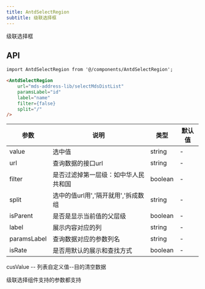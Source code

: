 ```yaml
---
title: AntdSelectRegion
subtitle: 级联选择框
---
```


级联选择框

## API

```html
import AntdSelectRegion from '@/components/AntdSelectRegion';

<AntdSelectRegion
    url="mds-address-lib/selectMdsDistList"
    paramsLabel="id"
    label="name"
    filter={false}
    split="/"
/>

```
| 参数      | 说明                                      | 类型         | 默认值 |
|----------|------------------------------------------|-------------|-------|
| value | 选中值 | string | - |
| url | 查询数据的接口url | string | - |
| filter | 是否过滤掉第一层级：如中华人民共和国 | boolean |- |
| split | 选中的值url用','隔开就用','拆成数组 | string | - |
| isParent | 是否是显示当前值的父层级 | boolean |- |
| label | 展示内容对应的列 | string |- |
| paramsLabel | 查询数据对应的参数列名 | string |- |
| isRate | 是否用默认的展示和查找方式 | boolean |- |
cusValue -- 列表自定义值--目的清空数据

级联选择组件支持的参数都支持
